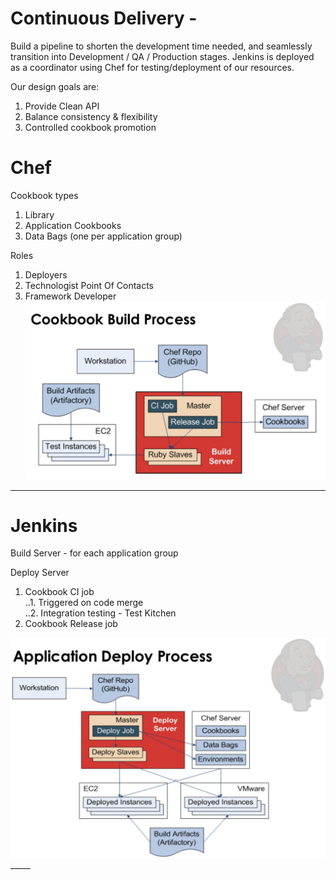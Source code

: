 # Continuous Delivery - 
Build a pipeline to shorten the development time needed, and seamlessly transition into Development / QA / Production stages.  Jenkins is deployed as a coordinator using Chef for testing/deployment of our resources.

Our design goals are:  
1. Provide Clean API  
2. Balance consistency & flexibility  
3. Controlled cookbook promotion  

# Chef 
Cookbook types  
1. Library  
2. Application Cookbooks  
3. Data Bags (one per application group) 

Roles  
1. Deployers  
2. Technologist Point Of Contacts  
3. Framework Developer  
![alt text][cookbook]  
_____  
  
# Jenkins
Build Server - for each application group 

Deploy Server   

1. Cookbook CI job  
..1. Triggered on code merge  
..2. Integration testing  - Test Kitchen  
2. Cookbook Release job  
 
![alt text][build]  
	_____  


[cookbook]: https://github.com/ContainerAideR/ContainerAideR-CI/blob/master/img/ci-cookbook-build.png?raw=true "Chef Cookbook"
[build]: https://github.com/ContainerAideR/ContainerAideR-CI/blob/master/img/ci-app-deploy.png?raw=true "Build Server"


